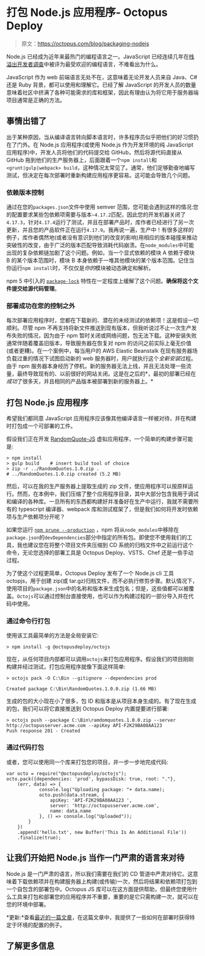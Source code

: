 # 打包 Node.js 应用程序- Octopus Deploy

> 原文：<https://octopus.com/blog/packaging-nodejs>

Node.js 已经成为近年来最热门的编程语言之一。JavaScript 已经连续几年在[栈溢出开发者调查](https://insights.stackoverflow.com/survey/2018)中被评为最受欢迎的编程语言，不难看出为什么。

JavaScript 作为 web 前端语言无处不在，这意味着无论开发人员来自 Java、C#还是 Ruby 背景，都可以使用和理解它。已经了解 JavaScript 的开发人员的数量意味着社区中挤满了各种可能需求的库和框架，因此有理由认为将它用于服务器端项目通常是正确的方法。

## 事情出错了

出于某种原因，当从编译语言转向脚本语言时，许多程序员似乎把他们的好习惯扔在了门外。在 Node.js 应用程序(或使用 Node.js 作为开发环境的纯 JavaScript 应用程序)中，开发人员将他们的代码提交给 GitHub，然后将源代码直接从 GitHub 拖到他们的生产服务器上，后面跟着一个`npm install`和`<grunt|gulp|webpack> build`，这种情况太常见了。通常，他们足够勤奋地编写测试，但决定在每次部署时重新构建应用程序更容易。这可能会导致几个问题。

### 依赖版本控制

通过在您的`packages.json`文件中使用 semver 范围，您可能会遇到这样的情况:您的配置要求某些包依赖项需要与版本`~4.17.2`匹配，因此您的开发机器关闭了`4.17.3`，针对`4.17.4`运行了测试，并且在部署产品时，库作者已经进行了另一次更新，并且您的产品软件正在运行`4.17.9`。我再说一遍，生产中！有很多这样的例子，库作者偶然地(或者没有意识到他们的改变的影响)用相应的版本碰撞来推动突破性的改变，由于广泛的版本匹配导致消耗代码崩溃。在`node_modules`中可能出现的复杂依赖链加剧了这个问题。例如，当一个显式依赖的模块 A 依赖于模块 B 的某个版本范围时，模块 B 本身依赖于一堆其他模块的某个版本范围。记住当你运行`npm install`时，不仅仅是*你的*模块被动态确定和解析。

npm 5 中引入的 [`package-lock`](https://docs.npmjs.com/files/package-lock.json) 特性在一定程度上缓解了这个问题。**确保将这个文件提交给源代码管理**。

### 部署成功在您的控制之外

每次部署应用程序时，您都在下载新的、潜在的未经测试的依赖项！这是假设一切顺利。尽管 npm 不再支持将新文件推送到现有版本，但我听说过不止一次生产发布失败的情况，因为由于 npm 暂时关闭或网络问题，包无法下载。这种安装失败通常伴随着覆盖旧版本，导致服务器在恢复对 npm 的访问之前实际上毫无价值(或者更糟)。在一个案例中，每当用户的 AWS Elastic Beanstalk 在现有服务器场负载过重的情况下试图启动新的 web 服务器时，用户就执行这个*全新安装*过程。由于 npm 服务器本身经历了停机，新的服务器无法上线，并且无法处理一些流量，最终导致现有的、以前很好的网站关闭。这是在之后的*，最初的部署已经在*成功*了很多天，并且相同的产品版本被部署到新的服务器上。*

## 打包 Node.js 应用程序

希望我们都同意 JavaScript 应用程序应该像其他编译语言一样被对待，并在构建时打包成一个可部署的工件。

假设我们正在开发 [RandomQuote-JS](https://github.com/OctopusSamples/RandomQuotes-JS) 虚拟应用程序，一个简单的构建步骤可能是:

```
> npm install
> gulp build    # insert build tool of choice
> zip -r ../RandomQuotes.1.0.zip .
# ../RandomQuotes.1.0.zip created (5.2 MB) 
```

然后，可以在我的生产服务器上提取生成的 zip 文件，使应用程序可以按原样运行。然而，在本例中，我们压缩了整个应用程序目录，其中大部分包含我用于调试和编译的各种库。一旦所有的东西都构建好并准备好在生产中运行，我就不需要所有的 typescript 编译器、webpack 库和测试框架了，但是我们如何将开发时依赖项与生产依赖项分开呢？

如果您运行 [`npm prune --production`](https://docs.npmjs.com/cli/prune) ，npm 将从`node_modules`中移除在`package.json`的`devDependencies`部分中指定的所有包。即使您不使用我们的工具，我也建议您在将整个项目文件夹压缩到 CD 系统的归档文件中之前运行这个命令，无论您选择的部署工具是 Octopus Deploy、VSTS、Chef 还是一些手动过程。

为了使这个过程更简单，Octopus Deploy 发布了一个 Node.js cli 工具 octopjs，用于创建 zip(或 tar.gz)归档文件，而不必执行修剪步骤。默认情况下，使用项目的`package.json`中的名称和版本来生成包名；但是，这些值都可以被覆盖。`Octojs`可以通过控制台直接使用，也可以作为构建过程的一部分导入并在代码中使用。

### 通过命令行打包

使用该工具最简单的方法是全局安装它:

```
> npm install -g @octopusdeploy/octojs 
```

现在，从任何项目内部都可以调用`octojs`来打包应用程序。假设我们的项目刚刚构建并经过测试，打包应用程序就像下面这样简单:

```
> octojs pack -O C:\Bin --gitignore --dependencies prod

Created package C:\Bin\RandomQuotes.1.0.0.zip (1.66 MB) 
```

生成的包的大小现在小了很多，包 ID 和版本是从项目本身生成的。有了现在生成的包，我们可以将它直接推送到 Octopus Deploy 内置提要进行部署:

```
> octojs push --package C:\Bin\ramdomquotes.1.0.0.zip --server http://octopusserver.acme.com --apiKey API-F2K29BA08AA123
Push response 201 - Created 
```

### 通过代码打包

或者，您可以使用同一个库来打包您的项目，并一步一步地完成代码:

```
var octo = require("@octopusdeploy/octojs");
octo.pack({dependencies: 'prod', bypassDisk: true, root: "."},
    (err, data) => {
            console.log("Uploading package: "+ data.name);
            octo.push(data.stream, {
                apiKey: 'API-F2K29BA08AA123 ',
                server: 'http://octopusserver.acme.com',
                name: data.name
            }, () => console.log("Uploaded"));
        }
    })
    .append('hello.txt', new Buffer('This Is An Additional File'))
    .finalize(true); 
```

## 让我们开始把 Node.js 当作一门严肃的语言来对待

Node.js 是一门严肃的语言，所以我们需要在我们的 CD 管道中严肃对待它。这意味着下载依赖项并在构建服务器上构建(或传输)一次，然后将结果和依赖项打包到一个自包含的部署包中。Octopus JS 库可以在这方面提供帮助，但最终您使用什么工具来打包和部署您的应用程序并不重要，重要的是它只需构建一次，就可以在您的环境中部署。

*更新:*查看[最近的一篇文章](https://octopus.com/blog/javascript-configuration)，在这篇文章中，我提供了一些如何在部署时获得特定于环境的配置的例子。

## 了解更多信息